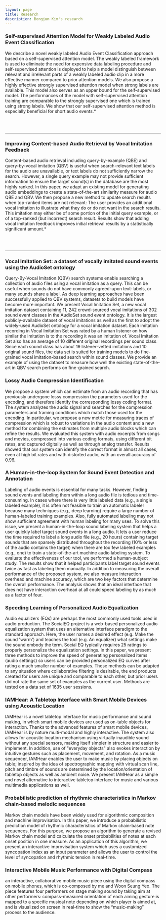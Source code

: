 ```yaml
---
layout: page
title: Research
description: Bongjun Kim's research
---
```


### Self-supervised Attention Model for Weakly Labeled Audio Event Classification
We describe a novel weakly labeled Audio Event Classification approach based on a self-supervised attention model. The weakly labeled framework is used to eliminate the need for expensive data labeling procedure and self-supervised attention is deployed to help a model distinguish between relevant and irrelevant parts of a weakly labeled audio clip in a more effective manner compared to prior attention models. We also propose a highly effective strongly supervised attention model when strong labels are available. This model also serves as an upper bound for the self-supervised model. The performances of the model with self-supervised attention training are comparable to the strongly supervised one which is trained using strong labels. We show that our self-supervised attention method is especially beneficial for short audio events.*

<!-- [Read more]({{ BASE_PATH }}/pages/research.html)
 -->
<br/>
<br/>
<hr>

### Improving Content-based Audio Retrieval by Vocal Imitation Feedback
Content-based audio retrieval including query-by-example (QBE) and query-by-vocal imitation (QBV) is useful when search-relevant text labels for the audio are unavailable, or text labels do not sufficiently narrow the search. However, a single query example may not provide sufficient information to ensure the target sound(s) in the database are the most highly ranked. In this paper, we adapt an existing model for generating audio embeddings to create a state-of-the-art similarity measure for audio QBE and QBV. We then propose a new method to update search results when top-ranked items are not relevant: The user provides an additional vocal imitation to illustrate what they do or do not want in the search results. This imitation may either be of some portion of the initial query example, or of a top-ranked (but incorrect) search result. Results show that adding vocal imitation feedback improves initial retrieval results by a statistically significant amount.*

<!-- [Paper ![pdf]({{ BASE_PATH }}/pages/icons16/pdf-icon.png)]({{ BASE_PATH}}/pages/files/icassp19_Kim.pdf) -->

<br/>
<br/>
<hr>

### Vocal Imitation Set: a dataset of vocally imitated sound events using the AudioSet ontology
Query-By-Vocal Imitation (QBV) search systems enable searching a collection of audio files using a vocal imitation as a query. This can be useful when sounds do not have commonly agreed-upon text-labels, or many sounds share a label. As deep learning approaches have been successfully applied to QBV systems, datasets to build models have become more important. We present Vocal Imitation Set, a new vocal imitation dataset containing 11, 242 crowd-sourced vocal imitations of 302 sound event classes in the AudioSet sound event ontology. It is the largest publicly-available dataset of vocal imitations as well as the first to adopt the widely-used AudioSet ontology for a vocal imitation dataset. Each imitation recording in Vocal Imitation Set was rated by a human listener on how similar the imitation is to the recording it was an imitation of. Vocal Imitation Set also has an average of 10 different original recordings per sound class. Since each sound class has about 19 listener-vetted imitations and 10 original sound files, the data set is suited for training models to do fine-grained vocal imitation-based search within sound classes. We provide an example of using the dataset to measure how well the existing state-of-the-art in QBV search performs on fine-grained search.

<!-- [Paper ![pdf]({{ BASE_PATH }}/pages/icons16/pdf-icon.png)]({{ BASE_PATH}}/pages/files/icassp19_Kim.pdf) -->

### Lossy Audio Compression Identification
We propose a system which can estimate from an audio recording that has previously undergone lossy compression the parameters used for the encoding, and therefore identify the corresponding lossy coding format. The system analyzes the audio signal and searches for the compression parameters and framing conditions which match those used for the encoding. In particular, we propose a new metric for measuring traces of compression which is robust to variations in the audio content and a new method for combining the estimates from multiple audio blocks which can refine the results. We evaluated this system with audio excerpts from songs and movies, compressed into various coding formats, using different bit rates, and captured digitally as well as through analog transfer. Results showed that our system can identify the correct format in almost all cases, even at high bit rates and with distorted audio, with an overall accuracy of 0.96.

<!-- [Paper ![pdf]({{ BASE_PATH }}/pages/icons16/pdf-icon.png)]({{ BASE_PATH}}/pages/files/icassp19_Kim.pdf) -->

### A Human-in-the-loop System for Sound Event Detection and Annotation
Labeling of audio events is essential for many tasks. However, finding sound events and labeling them within a long audio file is tedious and time-consuming. In cases where there is very little labeled data (e.g., a single labeled example), it is often not feasible to train an automatic labeler because many techniques (e.g., deep learning) require a large number of human-labeled training examples. Also, fully automated labeling may not show sufficient agreement with human labeling for many uses. To solve this issue, we present a human-in-the-loop sound labeling system that helps a user quickly label target sound events in a long audio. It lets a user reduce the time required to label a long audio file (e.g., 20 hours) containing target sounds that are sparsely distributed throughout the recording (10% or less of the audio contains the target) when there are too few labeled examples (e.g., one) to train a state-of-the-art machine audio labeling system. To evaluate the effectiveness of our tool, we performed a human-subject study. The results show that it helped participants label target sound events twice as fast as labeling them manually. In addition to measuring the overall performance of the proposed system, we also measure interaction overhead and machine accuracy, which are two key factors that determine the overall performance. The analysis shows that an ideal interface that does not have interaction overhead at all could speed labeling by as much as a factor of four.

<!-- [Paper ![pdf]({{ BASE_PATH }}/pages/icons16/pdf-icon.png)]({{ BASE_PATH}}/pages/files/icassp19_Kim.pdf) -->


### Speeding Learning of Personalized Audio Equalization
Audio equalizers (EQs) are perhaps the most commonly used tools used in audio production. The SocialEQ project is a web-based personalized audio equalization system that uses an alternative interface paradigm to the standard approach. Here, the user names a desired effect (e.g. Make the sound 'warm') and teaches the tool (e.g. An equalizer) what settings make the sound embody the term. Social EQ typically requires 25 ratings to properly personalize the equalization settings. In this paper, we present three methods to improve the speed of generating personalized items (audio settings) so users can be provided personalized EQ curves after rating a much smaller number of examples. These methods can be adapted to any situation where collaborative filtering is desirable, the end products created for users are unique and comparable to each other, but prior users did not rate the same set of examples as the current user. Methods are tested on a data set of 1635 user sessions.

<!-- [Paper ![pdf]({{ BASE_PATH }}/pages/icons16/pdf-icon.png)]({{ BASE_PATH}}/pages/files/icassp19_Kim.pdf) -->

### IAMHear: A Tabletop Interface with Smart Mobile Devices using Acoustic Location
IAMHear is a novel tabletop interface for music performance and sound making, in which smart mobile devices are used as on-table objects for interaction. Thanks to the advanced features of smart mobile devices, IAMHear is by nature multi-modal and highly interactive. The system also allows for acoustic location mechanism using virtually inaudible sound without any special sensors, making itself simpler in structure and easier to implement. In addition, use of "everyday objects" also evokes interaction by intuitive gestures such as placement, movement, and rotation. As a music sequencer, IAMHear enables the user to make music by placing objects on table; inspired by the idea of spectrographic mapping with virtual scan line, pitch and timbre of sounds are determined by the location/orientation of tabletop objects as well as ambient noise. We present IAMHear as a simple and novel alternative to interactive tabletop interface for music and various multimedia applications as well.

<!-- [Paper ![pdf]({{ BASE_PATH }}/pages/icons16/pdf-icon.png)]({{ BASE_PATH}}/pages/files/icassp19_Kim.pdf) -->

### Probabilistic prediction of rhythmic characteristics in Markov chain-based melodic sequences
Markov chain models have been widely used for algorithmic composition and machine improvisation. In this paper, we introduce a probabilistic prediction model of rhythmic characteristics of Markov chain-based note sequences. For this purpose, we propose an algorithm to generate a revised Markov chain model and calculate the onset probabilities of notes at each onset position in one measure. As an application of this algorithm, we present an interactive improvisation system which uses a customized syncopation index as an input parameter and allows the user to control the level of syncopation and rhythmic tension in real-time.

### Interactive Mobile Music Performance with Digital Compass
an interactive, collaborative mobile music piece using the digital compass on mobile phones, which is co-composed by me and Woon Seung Yeo. The piece features four performers on stage making sound by taking aim at other performers: compass-measured orientation of each aiming gesture is mapped to a specific musical note depending on which player is aimed at, and is visualized on screen in real-time to show the “music-making” process to the audience.﻿

<!-- #### <u>Vocal Imitation Set: a dataset of vocally imitated sound events using the AudioSet ontology</u>
*Query-By-Vocal Imitation (QBV) search systems enable searching a collection of audio files using a vocal imitation as a query. This can be useful when sounds do not have commonly agreed-upon text-labels, or many sounds share a label. As deep learning approaches have been successfully applied to QBV systems, datasets to build models have become more important. We present Vocal Imitation Set, a new vocal imitation dataset containing 11, 242 crowd-sourced vocal imitations of 302 sound event classes in the AudioSet sound event ontology. It is the largest publicly-available dataset of vocal imitations as well as the first to adopt the widely-used AudioSet ontology for a vocal imitation dataset. Each imitation recording in Vocal Imitation Set was rated by a human listener on how similar the imitation is to the recording it was an imitation of. Vocal Imitation Set also has an average of 10 different original recordings per sound class. Since each sound class has about 19 listener-vetted imitations and 10 original sound files, the data set is suited for training models to do fine-grained vocal imitation-based search within sound classes. We provide an example of using the dataset to measure how well the existing state-of-the-art in QBV search performs on fine-grained search.*

[Paper ![pdf]({{ BASE_PATH }}/pages/icons16/pdf-icon.png)]({{ BASE_PATH}}/pages/publications/icassp19_Kim.pdf) -->

<!-- Note: this is how to write a comment in HTML. Everything in here won't show up on your webpage.-->

<!--
To increase the size of the title, use fewer # in front of the paper title.
To decrease the size of the title, use more #. 
To remove the italics, remove the * before and after the description
To remove the underline from the title, remove the <u> tags (<u> and </u>)
-->